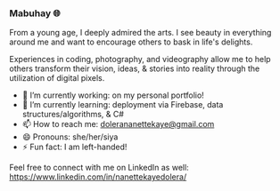 ### Mabuhay :globe_with_meridians:

From a young age, I deeply admired the arts. I see beauty in everything around me and want to encourage others to bask in life's delights.

Experiences in coding, photography, and videography allow me to help others transform their vision, ideas, & stories into reality through the utilization of digital pixels.


- 🔭 I’m currently working: on my personal portfolio!
- 🌱 I’m currently learning: deployment via Firebase, data structures/algorithms, & C#
- 📫 How to reach me: dolerananettekaye@gmail.com
- 😄 Pronouns: she/her/siya
- ⚡ Fun fact: I am left-handed!

Feel free to connect with me on LinkedIn as well: https://www.linkedin.com/in/nanettekayedolera/
